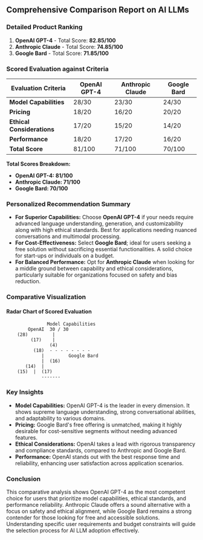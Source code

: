 ## Comprehensive Comparison Report on AI LLMs

### Detailed Product Ranking
1. **OpenAI GPT-4** - Total Score: **82.85/100**
2. **Anthropic Claude** - Total Score: **74.85/100**
3. **Google Bard** - Total Score: **71.85/100**

### Scored Evaluation against Criteria

| Evaluation Criteria       | OpenAI GPT-4 | Anthropic Claude | Google Bard |
|---------------------------|---------------|-------------------|-------------|
| **Model Capabilities**     | 28/30         | 23/30             | 24/30       |
| **Pricing**                | 18/20         | 16/20             | 20/20       |
| **Ethical Considerations**  | 17/20         | 15/20             | 14/20       |
| **Performance**            | 18/20         | 17/20             | 16/20       |
| **Total Score**            | 81/100        | 71/100            | 70/100      |

**Total Scores Breakdown:**
- **OpenAI GPT-4: 81/100**
- **Anthropic Claude: 71/100**
- **Google Bard: 70/100**

### Personalized Recommendation Summary
- **For Superior Capabilities:** Choose **OpenAI GPT-4** if your needs require advanced language understanding, generation, and customizability along with high ethical standards. Best for applications needing nuanced conversations and multimodal processing.
- **For Cost-Effectiveness:** Select **Google Bard**; ideal for users seeking a free solution without sacrificing essential functionalities. A solid choice for start-ups or individuals on a budget.
- **For Balanced Performance:** Opt for **Anthropic Claude** when looking for a middle ground between capability and ethical considerations, particularly suitable for organizations focused on safety and bias reduction.

### Comparative Visualization

#### Radar Chart of Scored Evaluation

```plaintext
               Model Capabilities
        OpenAI  30 / 30
    (28)         |    
         (17)    |
                (4)
          (18)  - - - - - - - - 
             |         Google Bard
             |  (16)
       (14)  |
    (15)  |  (17)
             -------
```

### Key Insights
- **Model Capabilities:** OpenAI GPT-4 is the leader in every dimension. It shows supreme language understanding, strong conversational abilities, and adaptability to various domains.
- **Pricing:** Google Bard's free offering is unmatched, making it highly desirable for cost-sensitive segments without needing advanced features.
- **Ethical Considerations:** OpenAI takes a lead with rigorous transparency and compliance standards, compared to Anthropic and Google Bard.
- **Performance:** OpenAI stands out with the best response time and reliability, enhancing user satisfaction across application scenarios.

### Conclusion
This comparative analysis shows OpenAI GPT-4 as the most competent choice for users that prioritize model capabilities, ethical standards, and performance reliability. Anthropic Claude offers a sound alternative with a focus on safety and ethical alignment, while Google Bard remains a strong contender for those looking for free and accessible solutions. Understanding specific user requirements and budget constraints will guide the selection process for AI LLM adoption effectively.
